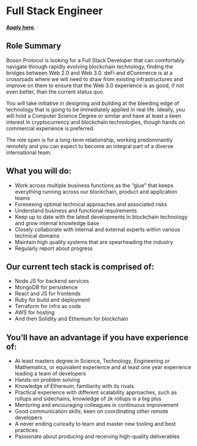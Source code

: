 # Full Stack Engineer

**[Apply here](https://boards.greenhouse.io/bosonprotocol/jobs/4299170003).**

## Role Summary

Boson Protocol is looking for a Full Stack Developer that can comfortably navigate through  rapidly evolving blockchain technology, finding the bridges between Web 2.0 and Web 3.0. deFi and dCommerce is at a crossroads where we will need to draw from existing infrastructures and improve on them to ensure that the Web 3.0 experience is as good, if not even better, than the current status quo. 

You will take initiative in designing and building at the bleeding edge of technology that is going to be immediately applied in real life. Ideally, you will hold a Computer Science Degree or similar and have at least a keen interest in cryptocurrency and blockchain technologies, though hands on commercial experience is preferred.

The role open is for a long-term relationship, working predominantly remotely and you can expect to become an integral part of a diverse international team.

## What you will do:

- Work across multiple business functions as the “glue” that keeps everything running across our blockchain, product and application teams
- Foreseeing optimal technical approaches and associated risks
- Understand business and functional requirements
- Keep up to date with the latest developments in blockchain technology and grow internal knowledge base
- Closely collaborate with internal and external experts within various technical domains
- Maintain high quality systems that are spearheading the industry
- Regularly report about progress

## Our current tech stack is comprised of:

- Node.JS for backend services
- MongoDB for persistence
- React and JS for frontends
- Ruby for build and deployment
- Terraform for infra as code
- AWS for hosting
- And then Solidity and Ethereum for blockchain

## You’ll have an advantage if you have experience of:

- At least masters degree in Science, Technology, Engineering or Mathematics, or equivalent experience and at least one year experience leading a team of developers
- Hands-on problem solving
- Knowledge of Ethereum, familiarity with its rivals
- Practical experience with different scalability approaches, such as rollups and sidechains, knowledge of zk rollups is a big plus
- Mentoring and encouraging colleagues in continuous improvement
- Good communication skills, keen on coordinating other remote developers
- A never ending curiosity to learn and master new tooling and best practices
- Passionate about producing and receiving high-quality deliverables

